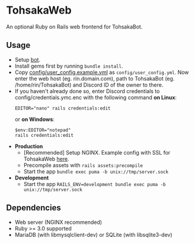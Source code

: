 # TohsakaWeb
An optional Ruby on Rails web frontend for TohsakaBot.

## Usage
- Setup [bot](../bot).
- Install gems first by running `bundle install`.
- Copy [config/user_config.example.yml](config/user_config.example.yml) as `config/user_config.yml`. Now enter the web host (eg. rin.domain.com), path to TohsakaBot (eg. /home/rin/TohsakaBot) and Discord ID of the owner to there.
- If you haven't already done so, enter Discord credentials to config/credentials.ymc.enc with the following command **on Linux**:
    ```
    EDITOR="nano" rails credentials:edit
    ```
  or **on Windows**:
    ```
    $env:EDITOR="notepad"
    rails credentials:edit
    ```
- **Production**
  - [Recommended] Setup NGINX. Example config with SSL for TohsakaWeb [here](../documentation/tohsakaweb_nginx.conf).
  - Precompile assets with `rails assets:precompile`
  - Start the app `bundle exec puma -b unix://tmp/server.sock`
- **Development**
  - Start the app `RAILS_ENV=development bundle exec puma -b unix://tmp/server.sock`

## Dependencies
* Web server (NGINX recommended)
* Ruby >= 3.0 supported
* MariaDB (with libmysqlclient-dev) or SQLite (with libsqlite3-dev)
